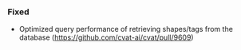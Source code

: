 ### Fixed

- Optimized query performance of retrieving shapes/tags from the database
  (<https://github.com/cvat-ai/cvat/pull/9609>)
